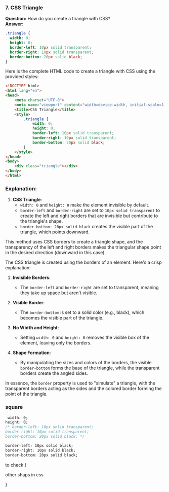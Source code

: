 

### **7. CSS Triangle**

**Question:** How do you create a triangle with CSS?  
**Answer:**

```css
.triangle {
  width: 0;
  height: 0;
  border-left: 10px solid transparent;
  border-right: 10px solid transparent;
  border-bottom: 20px solid black;
}
```




Here is the complete HTML code to create a triangle with CSS using the provided styles:

```html
<!DOCTYPE html>
<html lang="en">
<head>
    <meta charset="UTF-8">
    <meta name="viewport" content="width=device-width, initial-scale=1.0">
    <title>CSS Triangle</title>
    <style>
        .triangle {
            width: 0;
            height: 0;
            border-left: 10px solid transparent;
            border-right: 10px solid transparent;
            border-bottom: 20px solid black;
        }
    </style>
</head>
<body>
    <div class="triangle"></div>
</body>
</html>
```

### Explanation:

1. **CSS Triangle**:
    - `width: 0` and `height: 0` make the element invisible by default.
    - `border-left` and `border-right` are set to `10px solid transparent` to create the left and right borders that are invisible but contribute to the triangle's shape.
    - `border-bottom: 20px solid black` creates the visible part of the triangle, which points downward.

This method uses CSS borders to create a triangle shape, and the transparency of the left and right borders makes the triangular shape point in the desired direction (downward in this case).


The CSS triangle is created using the borders of an element. Here's a crisp explanation:

1. **Invisible Borders**:
    
    - The `border-left` and `border-right` are set to transparent, meaning they take up space but aren't visible.
2. **Visible Border**:
    
    - The `border-bottom` is set to a solid color (e.g., black), which becomes the visible part of the triangle.
3. **No Width and Height**:
    
    - Setting `width: 0` and `height: 0` removes the visible box of the element, leaving only the borders.
4. **Shape Formation**:
    
    - By manipulating the sizes and colors of the borders, the visible `border-bottom` forms the base of the triangle, while the transparent borders create the angled sides.

In essence, the `border` property is used to "simulate" a triangle, with the transparent borders acting as the sides and the colored border forming the point of the triangle.




### square

```css
 width: 0;
height: 0;
/* border-left: 10px solid transparent;
border-right: 10px solid transparent;
border-bottom: 20px solid black; */

border-left: 10px solid black;
border-right: 10px solid black;
border-bottom: 20px solid black;
```


to check {

other shaps in css

}